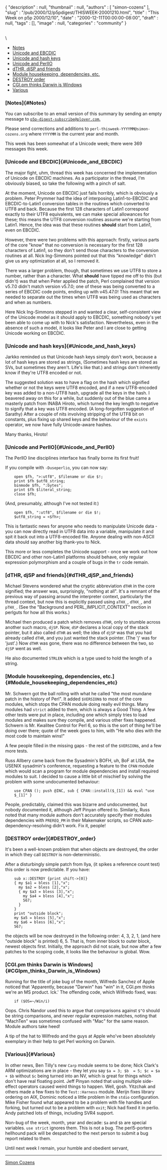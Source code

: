 {
   "description" : null,
   "thumbnail" : null,
   "authors" : [
      "simon-cozens"
   ],
   "slug" : "/pub/2000/12/p5pdigest/THISWEEK-20001210.html",
   "title" : "This Week on p5p 2000/12/10",
   "date" : "2000-12-11T00:00:00-08:00",
   "draft" : null,
   "tags" : [],
   "image" : null,
   "categories" : "community"
}



\
\

-   [Notes](http://www.plover.com/~mjd/misc/THISWEEK-20001210.html#Notes)
-   [Unicode and
    EBCDIC](http://www.plover.com/~mjd/misc/THISWEEK-20001210.html#Unicode_and_EBCDIC)
-   [Unicode and hash
    keys](http://www.plover.com/~mjd/misc/THISWEEK-20001210.html#Unicode_and_hash_keys)
-   [Unicode and
    PerlIO](http://www.plover.com/~mjd/misc/THISWEEK-20001210.html#Unicode_and_PerlIO)
-   [dTHR, djSP and
    friends](http://www.plover.com/~mjd/misc/THISWEEK-20001210.html#dTHR_djSP_and_friends)
-   [Module housekeeping, dependencies,
    etc.](http://www.plover.com/~mjd/misc/THISWEEK-20001210.html#Module_housekeeping_dependencies_etc)
-   [DESTROY
    order](http://www.plover.com/~mjd/misc/THISWEEK-20001210.html#DESTROY_order)
-   [CGI.pm thinks Darwin is
    Windows](http://www.plover.com/~mjd/misc/THISWEEK-20001210.html#CGIpm_thinks_Darwin_is_Windows)
-   [Various](http://www.plover.com/~mjd/misc/THISWEEK-20001210.html#Various)

### [Notes]{#Notes}

You can subscribe to an email version of this summary by sending an
empty message to
[`p5p-digest-subscribe@plover.com`.](mailto:p5p-digest-subscribe@plover.com)

Please send corrections and additions to
`perl-thisweek-YYYYMM@simon-cozens.org` where `YYYYMM` is the current
year and month.

This week has been somewhat of a Unicode week; there were 369 messages
this week.

### [Unicode and EBCDIC]{#Unicode_and_EBCDIC}

The major fight, uhm, thread this week has concerned the implementation
of Unicode on EBCDIC machines. As a participator in the thread, I'm
obviously biased, so take the following with a pinch of salt.

At the moment, Unicode on EBCDIC just fails horribly, which is obviously
a problem. Peter Prymmer had the idea of interposing Latin1-to-EBCDIC
and EBCDIC-to-Latin1 conversion tables in the routines which converted
to UTF8 and back. Because the first 128 characters of Latin1 correspond
exactly to their UTF8 equivalents, we can make special allowances for
these; this means the UTF8 conversion routines assume we're starting
from Latin1. Hence, the idea was that these routines **should** start
from Latin1, even on EBCDIC.

However, there were two problems with this approach: firstly, various
parts of the core "know" that no conversion is necessary for the first
128 characters of Latin1, so they don't send those characters to the
conversion routines at all. Nick Ing-Simmons pointed out that this
"knowledge" didn't give us any optimization at all, so I removed it.

There was a larger problem, though, that sometimes we use UTF8 to store
a number, rather than a character. What **should** have tipped me off to
this (but didn't) was that when Peter applied the patch, Perl complained
that version v5.7.0 didn't match version v5.7.0; one of these was being
converted to a series of EBCDIC code points, ending up with v45.47.0!
This meant that we needed to separate out the times when UTF8 was being
used as characters and when as numbers.

Here Nick Ing-Simmons stepped in and wanted a clear, self-consistent
view of the Unicode model as it should apply to EBCDIC, something
nobody's yet been able to come up with to Nick's satisfaction.
Nevertheless, even in the absence of such a model, it looks like Peter
and I are close to getting Unicode working on EBCDIC.

### [Unicode and hash keys]{#Unicode_and_hash_keys}

Jarkko reminded us that Unicode hash keys simply don't work, because a
lot of hash keys are stored as strings, (Sometimes hash keys are stored
as SVs, but sometimes they aren't. Life's like that.) and strings don't
inherently know if they're UTF8 encoded or not.

The suggested solution was to have a flag on the hash which signified
whether or not the keys were UTF8 encoded, and if a new UTF8-encoded key
was added to a non-UTF8 hash, upgrade all the keys in the hash. I
beavered away on this for a while, but suddenly out of the blue came a
masterly patch from INABA Hiroto, which turned the key length to
negative to signify that a key was UTF8 encoded. (A long-forgotten
suggestion of Sarathy) After a couple of nits involving stripping of the
UTF8 bit on constants, plus fixing up shared keys and the behaviour of
the `exists` operator, we now have fully Unicode-aware hashes.

Many thanks, Hiroto!

### [Unicode and PerlIO]{#Unicode_and_PerlIO}

The PerlIO line disciplines interface has finally borne its first fruit!

If you compile with `-Duseperlio`, you can now say:

        open $fh, ">:utf8", $filename or die $!;
        print $fh $utf8_string;
        binmode $fh, ":bytes";
        print $fh $literal_string;
        close $fh;

(And, presumably, although I've not tested it:)

        open $fh, ":utf8", $filename or die $!;
        $utf8_string = <$fh>;

This is fantastic news for anyone who needs to manipulate Unicode data -
you can now directly read in UTF8 data into a variable, manipulate it
and spit it back out into a UTF8-encoded file. Anyone dealing with
non-ASCII data should say another big thank-you to Nick.

This more or less completes the Unicode support - once we work out how
EBCDIC and other non-Latin1 platforms should behave, only regular
expression polymorphism and a couple of bugs in the `tr` code remain.

### [dTHR, djSP and friends]{#dTHR_djSP_and_friends}

Michael Stevens wondered what the cryptic abbreviation `dTHR` in the
core signified; the answer was, surprisingly, "nothing at all". It's a
remnant of the previous way of passing around the interpreter context,
particularly the thread context, but now this is explicitly passed using
`aTHX_`, `dTHX_`, and `pTHX_`. (See the "Background and
PERL\_IMPLICIT\_CONTEXT" section in perlguts for how all this works.)

Michael then produced a patch which removes `dTHR`, only to stumble
across another such macro, `djSP`. Now, `dSP` declares a local copy of
the stack pointer, but it also called `dTHR` as well; the idea of `djSP`
was that you had already called `dTHR`, and you just wanted the stack
pointer. (The 'j' was for 'just'.) Now `dTHR` was gone, there was no
difference between the two, so `djSP` went as well.

He also documented `STRLEN` which is a type used to hold the length of a
string.

### [Module housekeeping, dependencies, etc.]{#Module_housekeeping_dependencies_etc}

Mr. Schwern got the ball rolling with what he called "the most mundane
patch in the history of Perl". It added `$VERSION`s to most of the core
modules, which stops the CPAN module doing really evil things. Many
modules had `strict` added to them, which is always a Good Thing. A few
other tests were put in place, including one which simply tries to load
modules and makes sure they compile, and various other fixes happened.
Schwern is Mr. Kwalitee Control for Perl 6, so this is the sort of thing
he'll be doing over there; quote of the week goes to him, with "He who
dies with the most code to maintain wins!"

A few people filled in the missing gaps - the rest of the `$VERSION`s,
and a few more tests.

Russ Allbery came back from the Sysadmin's BOFH, uh, BoF at LISA, the
USENIX sysadmin's conference, requesting a feature to the `CPAN` module
which would scan a program for module dependencies and install required
modules to suit. I decided to cause a little bit of mischief by solving
the problem with some undocumented behaviour:

        use CPAN (); push @INC, sub { CPAN::install($_[1]) && eval "use
        $_[1]" }

People, predictably, claimed this was bizarre and undocumented, but
nobody documented it, although Jeff Pinyan offered to. Similarly, Russ
noted that many module authors don't accurately specify their modules
dependencies with `PREREQ_PM` in their Makemaker scripts, so CPAN
auto-dependency-resolving didn't work. Fix it, people!

### [DESTROY order]{#DESTROY_order}

It's been a well-known problem that when objects are destroyed, the
order in which they call `DESTROY` is non-deterministic.

After a disturbingly simple patch from Ilya, (it spikes a reference
count test) this order is now predictable. If you have:

        sub x::DESTROY {print shift->[0]}
        { my $a1 = bless [1],"x";
          my $a2 = bless [2],"x";
          { my $a3 = bless [3],"x";
            my $a4 = bless [4],"x";
            567;
          }
        }
        print "outside block";
        my $a5 = bless [5],"x";
        my $a6 = bless [6],"x";
        567;

the objects will be now destroyed in the following order: 4, 3, 2, 1,
(and here "outside block" is printed) 6, 5. That is, from inner block to
outer block, newest objects first. Initially, the approach did not
scale, but now after a few patches to the scoping code, it looks like
the behaviour is global. Wow.

### [CGI.pm thinks Darwin is Windows]{#CGIpm_thinks_Darwin_is_Windows}

Running for the title of joke bug of the month, Wilfredo Sanchez of
Apple noticed that 'Apparently, because "Darwin" has "win" in it, CGI.pm
thinks we're an MS product. Ick.' The offending code, which Wilfredo
fixed, was:

        if ($OS=~/Win/i)

Oops. Chris Nandor used this to argue that comparisons against `$^O`
should be string comparisons, and never regular expression matches,
noting that "MachTen" was sometimes confused with "Mac" for the same
reason. Module authors take heed!

A tip of the hat to Wilfredo and the guys at Apple who've been
absolutely exemplary in their help to get Perl working on Darwin.

### [Various]{#Various}

In other news, Ben Tilly's new `Carp` module seems to be done; Nick
Clark's ARM optimizations are in place - they let you say
`$a = 3; $b  = 5; $c = $a + $b` without `$c` being turned into an NV,
which is great for things which don't have real floating point. Jeff
Pinyan noted that using multiple side-effect operators caused weird
things to happen. Well, gosh. Yitzchak and others made a few fixes to
the `Test::Harness` module. Merijn fixes library ordering on AIX,
Dominic noticed a little problem in the `stdio` configuration. Mike
Fisher found what appeared to be a problem with file handles and
forking, but turned out to be a problem with `exit`; Nick had fixed it
in perlio. Andy patched lots of things, including SVR4 support.

Non-bug of the week, month, year and decade: `$a` and `$b` are special
variables. `use strict` ignores them. This is not a bug. The
perl5-porters hellhound pack will be despatched to the next person to
submit a bug report related to them.

Until next week I remain, your humble and obedient servant,

------------------------------------------------------------------------

[Simon Cozens](mailto:simon@brecon.co.uk)
